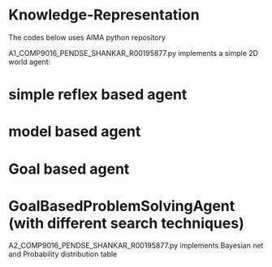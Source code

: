 # Knowledge-Representation

The codes below uses AIMA python repository


A1_COMP9016_PENDSE_SHANKAR_R00195877.py implements a simple 2D world agent: 

# simple reflex based agent
# model based agent 
# Goal based agent
# GoalBasedProblemSolvingAgent (with different search techniques)

A2_COMP9016_PENDSE_SHANKAR_R00195877.py implements Bayesian net and Probability distribution table
